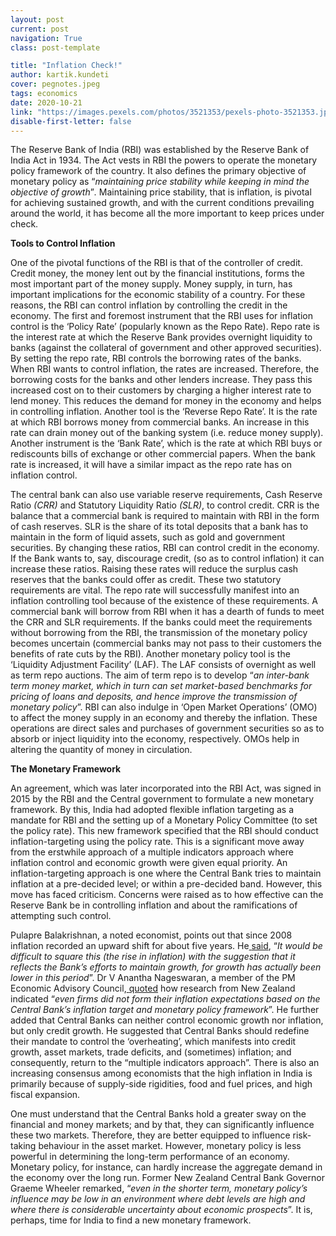```yaml
---
layout: post
current: post
navigation: True
class: post-template

title: "Inflation Check!"
author: kartik.kundeti
cover: pegnotes.jpeg
tags: economics
date: 2020-10-21
link: "https://images.pexels.com/photos/3521353/pexels-photo-3521353.jpeg?auto=compress&cs=tinysrgb&dpr=2&h=750&w=1260"
disable-first-letter: false
---
```

<p>The Reserve Bank of India (RBI) was established by the Reserve Bank of India Act in 1934. The Act vests in RBI the powers to operate the monetary policy framework of the country. It also defines the primary objective of monetary policy as “<em >maintaining price stability while keeping in mind the objective of growth</em>”<em >.</em> Maintaining price stability, that is inflation, is pivotal for achieving sustained growth, and with the current conditions prevailing around the world, it has become all the more important to keep prices under check.</p><p><strong >Tools to Control Inflation</strong></p><p>One of the pivotal functions of the RBI is that of the controller of credit. Credit money, the money lent out by the financial institutions, forms the most important part of the money supply. Money supply, in turn, has important implications for the economic stability of a country. For these reasons, the RBI can control inflation by controlling the credit in the economy. The first and foremost instrument that the RBI uses for inflation control is the ‘Policy Rate’ (popularly known as the Repo Rate). Repo rate is the interest rate at which the Reserve Bank provides overnight liquidity to banks (against the collateral of government and other approved securities). By setting the repo rate, RBI controls the borrowing rates of the banks. When RBI wants to control inflation, the rates are increased. Therefore, the borrowing costs for the banks and other lenders increase. They pass this increased cost on to their customers by charging a higher interest rate to lend money. This reduces the demand for money in the economy and helps in controlling inflation. Another tool is the ‘Reverse Repo Rate’. It is the rate at which RBI borrows money from commercial banks. An increase in this rate can drain money out of the banking system (i.e. reduce money supply). Another instrument is the ‘Bank Rate’, which is the rate at which RBI buys or rediscounts bills of exchange or other commercial papers. When the bank rate is increased, it will have a similar impact as the repo rate has on inflation control.</p><p>The central bank can also use variable reserve requirements, Cash Reserve Ratio<em > (CRR)</em> and Statutory Liquidity Ratio<em > (SLR)</em>, to control credit. CRR is the balance that a commercial bank is required to maintain with RBI in the form of cash reserves. SLR is the share of its total deposits that a bank has to maintain in the form of liquid assets, such as gold and government securities. By changing these ratios, RBI can control credit in the economy. If the Bank wants to, say, discourage credit, (so as to control inflation) it can increase these ratios. Raising these rates will reduce the surplus cash reserves that the banks could offer as credit. These two statutory requirements are vital. The repo rate will successfully manifest into an inflation controlling tool because of the existence of these requirements. A commercial bank will borrow from RBI when it has a dearth of funds to meet the CRR and SLR requirements. If the banks could meet the requirements without borrowing from the RBI, the transmission of the monetary policy becomes uncertain (commercial banks may not pass to their customers the benefits of rate cuts by the RBI). Another monetary policy tool is the ‘Liquidity Adjustment Facility’ (LAF). The LAF consists of overnight as well as term repo auctions. The aim of term repo is to develop “<em >an inter-bank term money market, which in turn can set market-based benchmarks for pricing of loans and deposits, and hence improve the transmission of monetary policy</em>”.<em > </em>RBI can also indulge in ‘Open Market Operations’ (OMO) to affect the money supply in an economy and thereby the inflation. These operations are direct sales and purchases of government securities so as to absorb or inject liquidity into the economy, respectively. OMOs help in altering the quantity of money in circulation.</p><p><strong >The Monetary Framework</strong></p><p>An agreement, which was later incorporated into the RBI Act, was signed in 2015 by the RBI and the Central government to formulate a new monetary framework. By this, India had adopted flexible inflation targeting as a mandate for RBI and the setting up of a Monetary Policy Committee (to set the policy rate). This new framework specified that the RBI should conduct inflation-targeting using the policy rate. This is a significant move away from the erstwhile approach of a multiple indicators approach where inflation control and economic growth were given equal priority. An inflation-targeting approach is one where the Central Bank tries to maintain inflation at a pre-decided level; or within a pre-decided band. However, this move has faced criticism. Concerns were raised as to how effective can the Reserve Bank be in controlling inflation and about the ramifications of attempting such control.&nbsp;</p><p>Pulapre Balakrishnan, a noted economist, points out that since 2008 inflation recorded an upward shift for about five years. He<a href="https://www.thehindu.com/opinion/lead/going-beyond-inflation-targeting/article7550932.ece" rel="noopener noreferrer" target="_blank" > </a><a href="https://www.thehindu.com/opinion/lead/going-beyond-inflation-targeting/article7550932.ece" rel="noopener noreferrer" target="_blank" >said</a>, “<em >It would be difficult to square this (the rise in inflation) with the suggestion that it reflects the Bank’s efforts to maintain growth, for growth has actually been lower in this period</em>”. Dr V Anantha Nageswaran, a member of the PM Economic Advisory Council,<a href="https://www.livemint.com/news/india/why-rbi-s-inflation-regime-is-broken-11600269451733.html" rel="noopener noreferrer" target="_blank" > </a><a href="https://www.livemint.com/news/india/why-rbi-s-inflation-regime-is-broken-11600269451733.html" rel="noopener noreferrer" target="_blank" >quoted</a> how research from New Zealand indicated “<em >even firms did not form their inflation expectations based on the Central Bank’s inflation target and monetary policy framework</em>”. He further added that Central Banks can neither control economic growth nor inflation, but only credit growth. He suggested that Central Banks should redefine their mandate to control the ‘overheating’, which manifests into credit growth, asset markets, trade deficits, and (sometimes) inflation; and consequently, return to the “multiple indicators approach”. There is also an increasing consensus among economists that the high inflation in India is primarily because of supply-side rigidities, food and fuel prices, and high fiscal expansion.</p><p>One must understand that the Central Banks hold a greater sway on the financial and money markets; and by that, they can significantly influence these two markets. Therefore, they are better equipped to influence risk-taking behaviour in the asset market. However, monetary policy is less powerful in determining the long-term performance of an economy. Monetary policy, for instance, can hardly increase the aggregate demand in the economy over the long run. Former New Zealand Central Bank Governor Graeme Wheeler remarked, “<em >even in the shorter term, monetary policy’s influence may be low in an environment where debt levels are high and where there is considerable uncertainty about economic prospects</em>”. It is, perhaps, time for India to find a new monetary framework.</p>